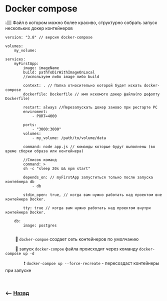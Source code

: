 # Docker compose
👆🏽 Файл в котором можно более красиво, структурно собрать запуск нескольких докер контейнеров
```
version: "3.8" // версия docker-compose

volumes:
    my_volume:
    
services:
    myFirstApp:
        image: imageName
        build: pathToDirWithImageOnLocal
        //используем либо image либо build
        
        context: . // Папка относительно которой будет искать docker-compose
        dockerfile: Dockerfile // имя искомого докер файла(по дефолту Dockerfile)
        
        restart: always //Перезапускать докер заново при рестарте PC
        enviroment:
            - PORT=4000
         
        ports:
            - "3000:3000"    
        volumes: 
            - my_volume: /path/to/volume/data
        
        command: node app.js // команды которые будут выполнены (во време сборки образа или контейнера)
        
        //Список команд
        command: > 
        sh -c "sleep 20s && npm start"
        
        depends_on: // myFirstApp запуститься только после запуска контейнера db
            - db
            
        stdin_open: true, // когда вам нужно работать над проектом вне контейнера Docker.

        tty: true // когда вам нужно работать над проектом внутри контейнера Docker.
    
    db:
        image: postgres
        
```

&emsp;&emsp; 🔹 `docker-compoe` создает сеть контейнеров по умолчанию

&emsp;&emsp; 🔹 запуск `docker-compoe` файла происходит через команду `docker-compose up -d`

&emsp;&emsp;&emsp;&emsp; ❗ `docker-compoe up --force-recreate` - пересоздаст контейнеры при запуске


<br>

### ⟵ **<a href="../../readme.md">Назад</a>**
